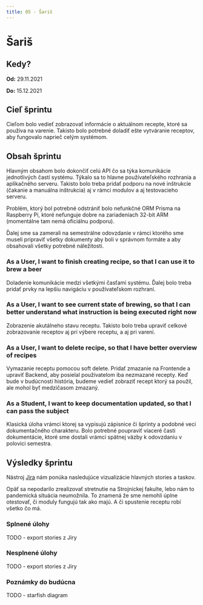 ```yaml
---
title: 05 - Šariš
---
```


# Šariš

## Kedy?

**Od:** 29.11.2021

**Do:** 15.12.2021

## Cieľ šprintu

Cieľom bolo vedieť zobrazovať informácie o aktuálnom recepte, ktoré sa používa na varenie. Takisto bolo potrebné doladiť ešte vytváranie receptov, aby fungovalo naprieč celým systémom.

## Obsah šprintu

Hlavným obsahom bolo dokončiť celú API čo sa týka komunikácie jednotlivých častí systému. Týkalo sa to hlavne používateľského rozhrania a aplikačného serveru. Takisto bolo treba pridať podporu na nové inštrukcie (čakanie a manuálna inštrukcia) aj v rámci modulov a aj testovacieho serveru.

Problém, ktorý bol potrebné odstrániť bolo nefunkčné ORM Prisma na Raspberry Pi, ktoré nefunguje dobre na zariadeniach 32-bit ARM (momentálne tam nemá oficiálnu podporu).

Ďalej sme sa zamerali na semestrálne odovzdanie v rámci ktorého sme museli pripraviť všetky dokumenty aby boli v správnom formáte a aby obsahovali všetky potrebné náležitosti.

### As a User, I want to finish creating recipe, so that I can use it to brew a beer

Doladenie komunikácie medzi všetkými časťami systému. Ďalej bolo treba pridať prvky na lepšiu navigáciu v používateľskom rozhraní.

### As a User, I want to see current state of brewing, so that I can better understand what instruction is being executed right now

Zobrazenie akutálneho stavu receptu. Takisto bolo treba upraviť celkové zobrazovanie receptov aj pri výbere receptu, a aj pri varení.

### As a User, I want to delete recipe, so that I have better overview of recipes

Vymazanie receptu pomocou soft delete. Pridať zmazanie na Frontende a upraviť Backend, aby posielal používatelom iba nezmazané recepty. Keď bude v budúcnosti história, budeme vedieť zobraziť recept ktorý sa použil, ale mohol byť medzičasom zmazaný.

### As a Student, I want to keep documentation updated, so that I can pass the subject

Klasická úloha vrámci ktorej sa vypisujú zápisnice či šprinty a podobné veci dokumentačného charakteru. Bolo potrebné poupraviť viaceré časti dokumentácie, ktoré sme dostali vrámci spätnej väzby k odovzdaniu v polovici semestra.

## Výsledky šprintu

Nástroj [Jira](../methodics/jira.md) nám ponúka nasledujúce vizualizácie hlavných stories a taskov.

Opäť sa nepodarilo zrealizovať stretnutie na Strojníckej fakulte, lebo nám to pandemická situácia neumožnila. To znamená že sme nemohli úplne otestovať, či moduly fungujú tak ako majú. A či spustenie receptu robí všetko čo má.

### Splnené úlohy

TODO - export stories z Jiry
<!-- ![Done](/img/sprints/sprint-05-1.png) -->

### Nesplnené úlohy

TODO - export stories z Jiry
<!-- Všetky story sa dokončili. -->

### Poznámky do budúcna

TODO - starfish diagram
<!-- ![starfish_retrospective_5.png](/img/starfish_retrospective_5.png) -->
